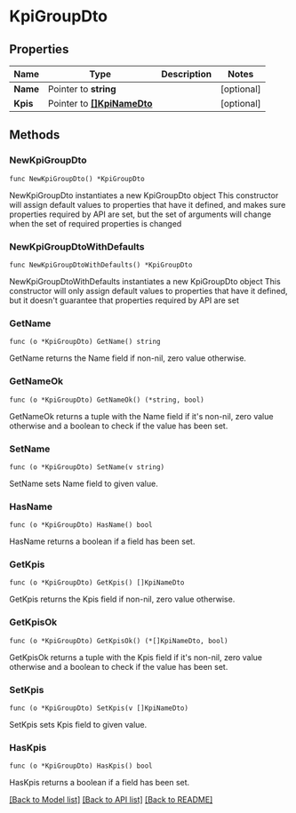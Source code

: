 # KpiGroupDto

## Properties

Name | Type | Description | Notes
------------ | ------------- | ------------- | -------------
**Name** | Pointer to **string** |  | [optional] 
**Kpis** | Pointer to [**[]KpiNameDto**](KpiNameDto.md) |  | [optional] 

## Methods

### NewKpiGroupDto

`func NewKpiGroupDto() *KpiGroupDto`

NewKpiGroupDto instantiates a new KpiGroupDto object
This constructor will assign default values to properties that have it defined,
and makes sure properties required by API are set, but the set of arguments
will change when the set of required properties is changed

### NewKpiGroupDtoWithDefaults

`func NewKpiGroupDtoWithDefaults() *KpiGroupDto`

NewKpiGroupDtoWithDefaults instantiates a new KpiGroupDto object
This constructor will only assign default values to properties that have it defined,
but it doesn't guarantee that properties required by API are set

### GetName

`func (o *KpiGroupDto) GetName() string`

GetName returns the Name field if non-nil, zero value otherwise.

### GetNameOk

`func (o *KpiGroupDto) GetNameOk() (*string, bool)`

GetNameOk returns a tuple with the Name field if it's non-nil, zero value otherwise
and a boolean to check if the value has been set.

### SetName

`func (o *KpiGroupDto) SetName(v string)`

SetName sets Name field to given value.

### HasName

`func (o *KpiGroupDto) HasName() bool`

HasName returns a boolean if a field has been set.

### GetKpis

`func (o *KpiGroupDto) GetKpis() []KpiNameDto`

GetKpis returns the Kpis field if non-nil, zero value otherwise.

### GetKpisOk

`func (o *KpiGroupDto) GetKpisOk() (*[]KpiNameDto, bool)`

GetKpisOk returns a tuple with the Kpis field if it's non-nil, zero value otherwise
and a boolean to check if the value has been set.

### SetKpis

`func (o *KpiGroupDto) SetKpis(v []KpiNameDto)`

SetKpis sets Kpis field to given value.

### HasKpis

`func (o *KpiGroupDto) HasKpis() bool`

HasKpis returns a boolean if a field has been set.


[[Back to Model list]](../README.md#documentation-for-models) [[Back to API list]](../README.md#documentation-for-api-endpoints) [[Back to README]](../README.md)



